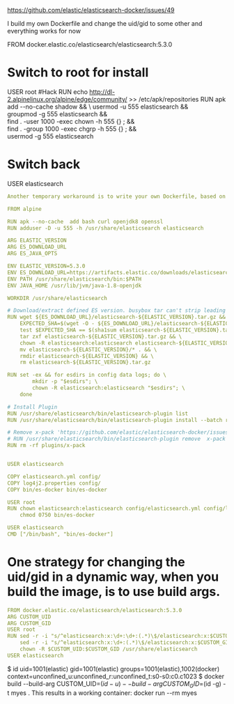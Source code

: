 
https://github.com/elastic/elasticsearch-docker/issues/49


I build my own Dockerfile and change the uid/gid to some other and everything works for now

FROM docker.elastic.co/elasticsearch/elasticsearch:5.3.0
# Switch to root for install
USER root
#Hack
RUN echo http://dl-2.alpinelinux.org/alpine/edge/community/ >> /etc/apk/repositories
RUN apk add --no-cache shadow && \ 
 usermod -u 555  elasticsearch && \
 groupmod -g 555 elasticsearch && \
	find . -user  1000 -exec chown -h 555 {} \; && \
	find . -group 1000 -exec chgrp -h 555 {} \; && \
	usermod -g 555 elasticsearch

# Switch back 
USER elasticsearch 

```yml
Another temporary workaround is to write your own Dockerfile, based on the history from elasticsearch

FROM alpine

RUN apk --no-cache  add bash curl openjdk8 openssl                                                                                                                                                                                                                                                                                                                                                                                                                                                                                                                                                              
RUN adduser -D -u 555 -h /usr/share/elasticsearch elasticsearch                                                                                                                                                                                                                                                                                                                                                                                                                                                                                                                                                                                             

ARG ELASTIC_VERSION
ARG ES_DOWNLOAD_URL
ARG ES_JAVA_OPTS

ENV ELASTIC_VERSION=5.3.0 
ENV ES_DOWNLOAD_URL=https://artifacts.elastic.co/downloads/elasticsearch 
ENV PATH /usr/share/elasticsearch/bin:$PATH
ENV JAVA_HOME /usr/lib/jvm/java-1.8-openjdk

WORKDIR /usr/share/elasticsearch

# Download/extract defined ES version. busybox tar can't strip leading dir.
RUN wget ${ES_DOWNLOAD_URL}/elasticsearch-${ELASTIC_VERSION}.tar.gz && \
    EXPECTED_SHA=$(wget -O - ${ES_DOWNLOAD_URL}/elasticsearch-${ELASTIC_VERSION}.tar.gz.sha1) && \
    test $EXPECTED_SHA == $(sha1sum elasticsearch-${ELASTIC_VERSION}.tar.gz | awk '{print $1}') && \
    tar zxf elasticsearch-${ELASTIC_VERSION}.tar.gz && \
    chown -R elasticsearch:elasticsearch elasticsearch-${ELASTIC_VERSION} && \
    mv elasticsearch-${ELASTIC_VERSION}/* . && \
    rmdir elasticsearch-${ELASTIC_VERSION} && \
    rm elasticsearch-${ELASTIC_VERSION}.tar.gz

RUN set -ex && for esdirs in config data logs; do \
        mkdir -p "$esdirs"; \
        chown -R elasticsearch:elasticsearch "$esdirs"; \
    done

# Install Plugin
RUN /usr/share/elasticsearch/bin/elasticsearch-plugin list
RUN /usr/share/elasticsearch/bin/elasticsearch-plugin install --batch repository-s3

# Remove x-pack 'https://github.com/elastic/elasticsearch-docker/issues/35#issuecomment-285912424
# RUN /usr/share/elasticsearch/bin/elasticsearch-plugin remove  x-pack
RUN rm -rf plugins/x-pack


USER elasticsearch

COPY elasticsearch.yml config/
COPY log4j2.properties config/
COPY bin/es-docker bin/es-docker

USER root
RUN chown elasticsearch:elasticsearch config/elasticsearch.yml config/log4j2.properties bin/es-docker && \
    chmod 0750 bin/es-docker

USER elasticsearch
CMD ["/bin/bash", "bin/es-docker"]
```


# One strategy for changing the uid/gid in a dynamic way, when you build the image, is to use build args.

```yml
FROM docker.elastic.co/elasticsearch/elasticsearch:5.3.0
ARG CUSTOM_UID
ARG CUSTOM_GID
USER root
RUN sed -r -i "s/^elasticsearch:x:\d+:\d+:(.*)\$/elasticsearch:x:$CUSTOM_UID:$CUSTOM_GID:\1/" /etc/passwd && \
    sed -r -i "s/^elasticsearch:x:\d+:(.*)\$/elasticsearch:x:$CUSTOM_GID:\1/" /etc/group && \
    chown -R $CUSTOM_UID:$CUSTOM_GID /usr/share/elasticsearch
USER elasticsearch
```

$ id
uid=1001(elastic) gid=1001(elastic) groups=1001(elastic),1002(docker) context=unconfined_u:unconfined_r:unconfined_t:s0-s0:c0.c1023
$ docker build --build-arg CUSTOM_UID=$(id -u) --build-arg CUSTOM_GID=$(id -g) -t myes .
This results in a working container:
docker run --rm myes
